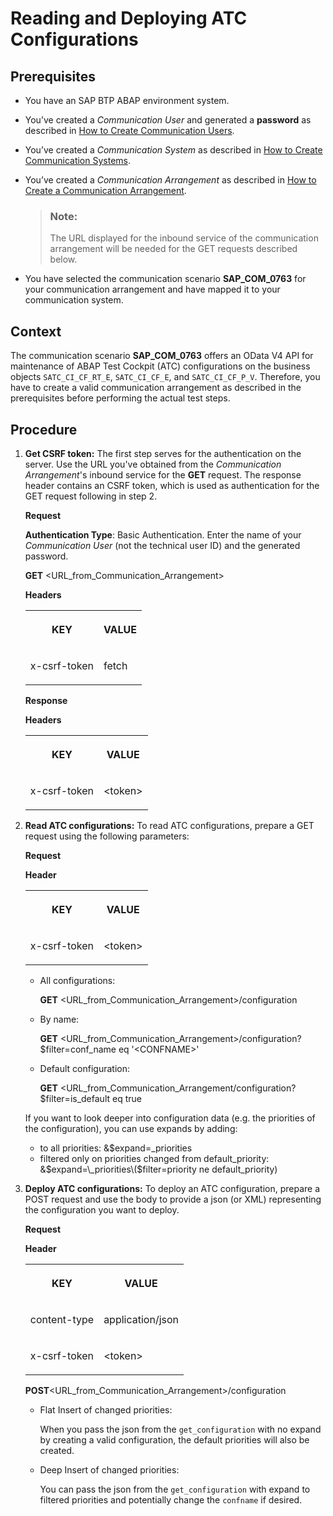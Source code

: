 <!-- loio657285a09f7148d894c27bb8e17827cf -->

# Reading and Deploying ATC Configurations



<a name="loio657285a09f7148d894c27bb8e17827cf__prereq_ign_rdy_clb"/>

## Prerequisites

-   You have an SAP BTP ABAP environment system.

-   You’ve created a *Communication User* and generated a **password** as described in [How to Create Communication Users](../50-administration-and-ops/how-to-create-communication-users-0377ade.md).

-   You’ve created a *Communication System* as described in [How to Create Communication Systems](https://help.sap.com/docs/btp/sap-business-technology-platform/how-to-create-communication-systems?version=Cloud).
-   You’ve created a *Communication Arrangement* as described in [How to Create a Communication Arrangement](../50-administration-and-ops/how-to-create-a-communication-arrangement-a0771f6.md).

    > ### Note:  
    > The URL displayed for the inbound service of the communication arrangement will be needed for the GET requests described below.

-   You have selected the communication scenario **SAP\_COM\_0763** for your communication arrangement and have mapped it to your communication system.



## Context

The communication scenario **SAP\_COM\_0763** offers an OData V4 API for maintenance of ABAP Test Cockpit \(ATC\) configurations on the business objects `SATC_CI_CF_RT_E`, `SATC_CI_CF_E`, and `SATC_CI_CF_P_V`. Therefore, you have to create a valid communication arrangement as described in the prerequisites before performing the actual test steps.



## Procedure

1.  **Get CSRF token:** The first step serves for the authentication on the server. Use the URL you've obtained from the *Communication Arrangement*'s inbound service for the **GET** request. The response header contains an CSRF token, which is used as authentication for the GET request following in step 2.

    **Request**

    **Authentication Type**: Basic Authentication. Enter the name of your *Communication User* \(not the technical user ID\) and the generated password.

    **GET** <URL\_from\_Communication\_Arrangement\>

    **Headers**


    <table>
    <tr>
    <th valign="top">

    KEY
    
    </th>
    <th valign="top">

    VALUE
    
    </th>
    </tr>
    <tr>
    <td valign="top">
    
    x-csrf-token
    
    </td>
    <td valign="top">
    
    fetch
    
    </td>
    </tr>
    </table>
    
    **Response**

    **Headers**


    <table>
    <tr>
    <th valign="top">

    KEY
    
    </th>
    <th valign="top">

    VALUE
    
    </th>
    </tr>
    <tr>
    <td valign="top">
    
    x-csrf-token
    
    </td>
    <td valign="top">
    
    <token\>
    
    </td>
    </tr>
    </table>
    
2.  **Read ATC configurations:** To read ATC configurations, prepare a GET request using the following parameters:

    **Request**

    **Header**


    <table>
    <tr>
    <th valign="top">

    KEY
    
    </th>
    <th valign="top">

    VALUE
    
    </th>
    </tr>
    <tr>
    <td valign="top">
    
    x-csrf-token
    
    </td>
    <td valign="top">
    
    <token\>
    
    </td>
    </tr>
    </table>
    
    -   All configurations:

        **GET** <URL\_from\_Communication\_Arrangement\>/configuration

    -   By name:

        **GET** <URL\_from\_Communication\_Arrangement\>/configuration?$filter=conf\_name eq '<CONFNAME\>'

    -   Default configuration:

        **GET** <URL\_from\_Communication\_Arrangement/configuration?$filter=is\_default eq true


    If you want to look deeper into configuration data \(e.g. the priorities of the configuration\), you can use expands by adding:

    -   to all priorities: &$expand=\_priorities
    -   filtered only on priorities changed from default\_priority: &$expand=\_priorities\($filter=priority ne default\_priority\)

3.  **Deploy ATC configurations:** To deploy an ATC configuration, prepare a POST request and use the body to provide a json \(or XML\) representing the configuration you want to deploy.

    **Request**

    **Header**


    <table>
    <tr>
    <th valign="top">

    KEY
    
    </th>
    <th valign="top">

    VALUE
    
    </th>
    </tr>
    <tr>
    <td valign="top">
    
    content-type
    
    </td>
    <td valign="top">
    
    application/json
    
    </td>
    </tr>
    <tr>
    <td valign="top">
    
    x-csrf-token
    
    </td>
    <td valign="top">
    
    <token\>
    
    </td>
    </tr>
    </table>
    
    **POST**<URL\_from\_Communication\_Arrangement\>/configuration

    -   Flat Insert of changed priorities:

        When you pass the json from the `get_configuration` with no expand by creating a valid configuration, the default priorities will also be created.

    -   Deep Insert of changed priorities:

        You can pass the json from the `get_configuration` with expand to filtered priorities and potentially change the `confname` if desired.



